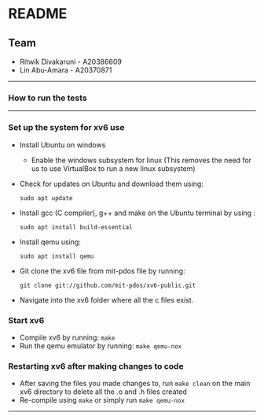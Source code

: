 # README

## Team 
- Ritwik Divakaruni - A20386609
- Lin Abu-Amara - A20370871

---
### How to run the tests


--- 
### Set up the system for xv6 use

- Install Ubuntu on windows
    - Enable the windows subsystem for linux (This removes the need for us to use VirtualBox to run a new linux subsystem)
- Check for updates on Ubuntu and download them using:

     `sudo apt update`

- Install gcc (C compiler), g++ and make on the Ubuntu terminal by using :

    `sudo apt install build-essential`

- Install qemu using:

    `sudo apt install qemu`

- Git clone the xv6 file from mit-pdos file by running:

    `git clone git://github.com/mit-pdos/xv6-public.git`

- Navigate into the xv6 folder where all the c files exist.

### Start xv6

- Compile xv6 by running: `make`
- Run the qemu emulator by running: `make qemu-nox`

### Restarting xv6 after making changes to code

- After saving the files you made changes to, run `make clean` on the main xv6 directory to delete all the .o and .h files created
- Re-compile using `make` or simply run `make qemu-nox`

---

